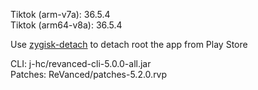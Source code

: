 Tiktok (arm-v7a): 36.5.4  
Tiktok (arm64-v8a): 36.5.4  

Use [zygisk-detach](https://github.com/j-hc/zygisk-detach) to detach root the app from Play Store
  
CLI: j-hc/revanced-cli-5.0.0-all.jar  
Patches: ReVanced/patches-5.2.0.rvp    
